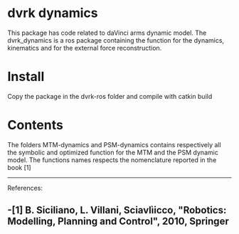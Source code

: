 # dvrk dynamics
This package has code related to daVinci arms dynamic model. 
The dvrk_dynamics is a ros package containing the function for the dynamics, kinematics and for the external force reconstruction.

# Install
Copy the package in the dvrk-ros folder and compile with catkin build

# Contents
The folders MTM-dynamics and PSM-dynamics contains respectively all the symbolic and optimized function for the MTM and the PSM dynamic model. 
The functions names respects the nomenclature reported in the book [1]


---
References:

-[1] B. Siciliano, L. Villani, Sciavlìicco, "Robotics: Modelling, Planning and Control", 2010, Springer
---